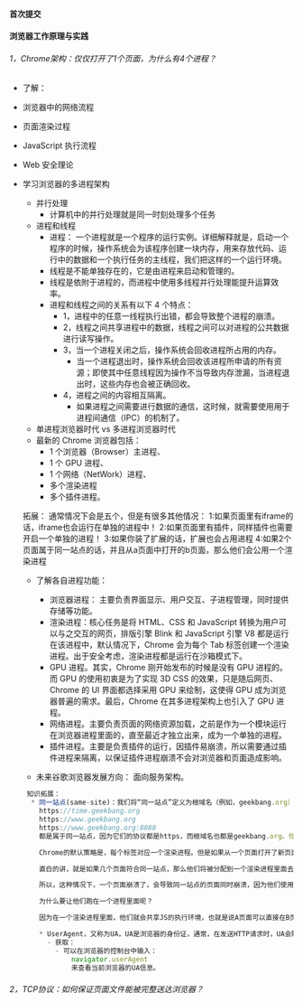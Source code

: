 #### 首次提交
#### 浏览器工作原理与实践
###### 1，Chrome架构：仅仅打开了1个页面，为什么有4个进程？
* 了解：
 * 浏览器中的网络流程
 * 页面渲染过程
 * JavaScript 执行流程
 * Web 安全理论
* 学习浏览器的多进程架构
  * 并行处理
    - 计算机中的并行处理就是同一时刻处理多个任务
  * 进程和线程
    - 进程： 一个进程就是一个程序的运行实例。详细解释就是，启动一个程序的时候，操作系统会为该程序创建一块内存，用来存放代码、运行中的数据和一个执行任务的主线程，我们把这样的一个运行环境。
    - 线程是不能单独存在的，它是由进程来启动和管理的。
    - 线程是依附于进程的，而进程中使用多线程并行处理能提升运算效率。
    - 进程和线程之间的关系有以下 4 个特点：
      - 1，进程中的任意一线程执行出错，都会导致整个进程的崩溃。
      - 2，线程之间共享进程中的数据，线程之间可以对进程的公共数据进行读写操作。
      - 3，当一个进程关闭之后，操作系统会回收进程所占用的内存。
          - 当一个进程退出时，操作系统会回收该进程所申请的所有资源；即使其中任意线程因为操作不当导致内存泄漏，当进程退出时，这些内存也会被正确回收。
      - 4，进程之间的内容相互隔离。
          - 如果进程之间需要进行数据的通信，这时候，就需要使用用于进程间通信（IPC）的机制了。
   * 单进程浏览器时代 vs 多进程浏览器时代
   * 最新的 Chrome 浏览器包括：
      - 1 个浏览器（Browser）主进程、
      - 1 个 GPU 进程、
      - 1 个网络（NetWork）进程、
      - 多个渲染进程
      - 多个插件进程。

    拓展：
      通常情况下会是五个，但是有很多其他情况：
        1:如果页面里有iframe的话，iframe也会运行在单独的进程中！
        2:如果页面里有插件，同样插件也需要开启一个单独的进程！
        3:如果你装了扩展的话，扩展也会占用进程
        4:如果2个页面属于同一站点的话，并且从a页面中打开的b页面，那么他们会公用一个渲染进程

    * 了解各自进程功能：
      - 浏览器进程： 主要负责界面显示、用户交互、子进程管理，同时提供存储等功能。
      - 渲染进程：核心任务是将 HTML、CSS 和 JavaScript 转换为用户可以与之交互的网页，排版引擎 Blink 和 JavaScript 引擎 V8 都是运行在该进程中，默认情况下，Chrome 会为每个 Tab 标签创建一个渲染进程。出于安全考虑，渲染进程都是运行在沙箱模式下。
      - GPU 进程。其实，Chrome 刚开始发布的时候是没有 GPU 进程的。而 GPU 的使用初衷是为了实现 3D CSS 的效果，只是随后网页、Chrome 的 UI 界面都选择采用 GPU 来绘制，这使得 GPU 成为浏览器普遍的需求。最后，Chrome 在其多进程架构上也引入了 GPU 进程。
      - 网络进程。主要负责页面的网络资源加载，之前是作为一个模块运行在浏览器进程里面的，直至最近才独立出来，成为一个单独的进程。
      - 插件进程。主要是负责插件的运行，因插件易崩溃，所以需要通过插件进程来隔离，以保证插件进程崩溃不会对浏览器和页面造成影响。

    * 未来谷歌浏览器发展方向： 面向服务架构。
    ```js
     知识拓展：
      * 同一站点(same-site)：我们将“同一站点”定义为根域名（例如，geekbang.org）加上协议（例如，https:// 或者http://），还包含了该根域名下的所有子域名和不同的端口，比如下面这三个：
        https://time.geekbang.org
        https://www.geekbang.org
        https://www.geekbang.org:8080
        都是属于同一站点，因为它们的协议都是https，而根域名也都是geekbang.org。你也许了解同源策略，但是同一站点和同源策略还是存在一些不同地方，在这里你需要了解它们不是同一件事就行了。

        Chrome的默认策略是，每个标签对应一个渲染进程。但是如果从一个页面打开了新页面，而新页面和当前页面属于同一站点时，那么新页面会复用父页面的渲染进程。官方把这个默认策略叫process-per-site-instance。

        直白的讲，就是如果几个页面符合同一站点，那么他们将被分配到一个渲染进程里面去。

        所以，这种情况下，一个页面崩溃了，会导致同一站点的页面同时崩溃，因为他们使用了同一个渲染进程。

        为什么要让他们跑在一个进程里面呢？

        因为在一个渲染进程里面，他们就会共享JS的执行环境，也就是说A页面可以直接在B页面中执行脚本。因为是同一家的站点，所以是有这个需求的。

        * UserAgent，又称为UA，UA是浏览器的身份证，通常，在发送HTTP请求时，UA会附带在HTTP的请求头中user-agent字段中，这样服务器就会知道浏览器的基础信息，然后服务器会根据不同的UA返回不同的页面内容，比如手机上返回手机的样式，PC就返回PC的样式。
          - 获取：
            - 可以在浏览器的控制台中输入：
                navigator.userAgent
                来查看当前浏览器的UA信息。
    ```
###### 2，TCP协议：如何保证页面文件能被完整送达浏览器？